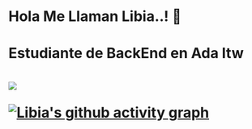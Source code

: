 <!DOCTYPE html>
<html>

<head>
    <h1> Hola Me Llaman Libia..! 👋 <h1>
      <h1>  Estudiante de BackEnd en Ada Itw <h1>
    <img src="https://media.giphy.com/media/YRzF6S3Ei0ys195ZSW/giphy.gif"> <br>
      

 </head>
<body>
  
     
[![Libia's github activity graph]( https://graficoactividad.herokuapp.com/graph?username=margaritasing&theme=dracula)](https://github.com/margaritasing/github-readme-activity-graph)

 

</body>

</html>





